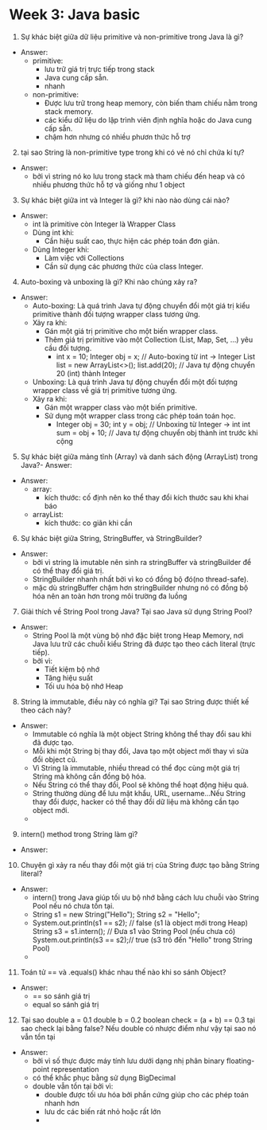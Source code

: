 
# Week 3: Java basic

1. Sự khác biệt giữa dữ liệu primitive và non-primitive trong Java là gì?

- Answer:
  - primitive:
    - lưu trữ giá trị trực tiếp trong stack
    - Java cung cấp sẵn.
    - nhanh 
  - non-primitive:
    - Được lưu trữ trong heap memory, còn biến tham chiếu nằm trong stack memory.
    - các kiểu dữ liệu do lập trình viên định nghĩa hoặc do Java cung cấp sẵn.
    - chậm hơn nhưng có nhiều phươn thức hỗ trợ

2. tại sao String là non-primitive type trong khi có vẻ nó chỉ chứa kí tự?

- Answer:
  - bởi vì string nó ko lưu trong stack mà tham chiếu đến heap và có nhiều phương thức hỗ tợ và giống như 1 object

3. Sự khác biệt giữa int và Integer là gì? khi nào nào dùng cái nào?

- Answer:
  - int là primitive còn Integer là Wrapper Class
  - Dùng int khi:
    - Cần hiệu suất cao, thực hiện các phép toán đơn giản. 
  - Dùng Integer khi:
    - Làm việc với Collections
    - Cần sử dụng các phương thức của class Integer.

4. Auto-boxing và unboxing là gì? Khi nào chúng xảy ra?

- Answer:
  - Auto-boxing: Là quá trình Java tự động chuyển đổi một giá trị kiểu primitive thành đối tượng wrapper class tương ứng.
  - Xảy ra khi:
    - Gán một giá trị primitive cho một biến wrapper class. 
    - Thêm giá trị primitive vào một Collection (List, Map, Set, ...) yêu cầu đối tượng.
      - int x = 10;
        Integer obj = x;  // Auto-boxing từ int -> Integer
        List<Integer> list = new ArrayList<>();
        list.add(20);  // Java tự động chuyển 20 (int) thành Integer
  - Unboxing: Là quá trình Java tự động chuyển đổi một đối tượng wrapper class về giá trị primitive tương ứng.
  - Xảy ra khi:
    - Gán một wrapper class vào một biến primitive. 
    - Sử dụng một wrapper class trong các phép toán toán học.
      - Integer obj = 30;
        int y = obj;  // Unboxing từ Integer -> int
        int sum = obj + 10; // Java tự động chuyển obj thành int trước khi cộng

5. Sự khác biệt giữa mảng tĩnh (Array) và danh sách động (ArrayList) trong Java?- Answer:
- Answer:
  - array:
    - kích thước: cố định nên ko thể thay đổi kích thước sau khi khai báo
  - arrayList: 
    - kích thước: co giãn khi cần

6. Sự khác biệt giữa String, StringBuffer, và StringBuilder?
- Answer:
  - bởi vì string là imutable nên sinh ra stringBuffer và stringBuilder để có thể thay đổi giá trị. 
  - StringBuilder nhanh nhất bởi vì ko có đồng bộ đó(no thread-safe). 
  - mặc dù stringBuffer chậm hơn stringBuilder nhưng nó có đồng bộ hóa nên an toàn hơn trong môi trường đa luồng

7. Giải thích về String Pool trong Java? Tại sao Java sử dụng String Pool?
- Answer:
  - String Pool là một vùng bộ nhớ đặc biệt trong Heap Memory, nơi Java lưu trữ các chuỗi kiểu String đã được tạo theo cách literal (trực tiếp).
  - bởi vì:
    - Tiết kiệm bộ nhớ
    - Tăng hiệu suất
    - Tối ưu hóa bộ nhớ Heap

8. String là immutable, điều này có nghĩa gì? Tại sao String được thiết kế theo cách này?
- Answer:
  - Immutable có nghĩa là một object String không thể thay đổi sau khi đã được tạo.
  - Mỗi khi một String bị thay đổi, Java tạo một object mới thay vì sửa đổi object cũ.
  - Vì String là immutable, nhiều thread có thể đọc cùng một giá trị String mà không cần đồng bộ hóa.
  - Nếu String có thể thay đổi, Pool sẽ không thể hoạt động hiệu quả.
  - String thường dùng để lưu mật khẩu, URL, username...Nếu String thay đổi được, hacker có thể thay đổi dữ liệu mà không cần tạo object mới.
  - 

9. intern() method trong String làm gì?
- Answer:

10. Chuyện gì xảy ra nếu thay đổi một giá trị của String được tạo bằng String literal?
- Answer:
  - intern() trong Java giúp tối ưu bộ nhớ bằng cách lưu chuỗi vào String Pool nếu nó chưa tồn tại.
  - String s1 = new String("Hello");
    String s2 = "Hello";
  - System.out.println(s1 == s2); // false (s1 là object mới trong Heap)
    String s3 = s1.intern(); // Đưa s1 vào String Pool (nếu chưa có)
    System.out.println(s3 == s2);// true (s3 trỏ đến "Hello" trong String Pool)
  - 
    
11. Toán tử == và .equals() khác nhau thế nào khi so sánh Object?
- Answer: 
  - == so sánh giá trị
  - equal so sánh giá trị

12. Tại sao 
double a = 0.1
double b = 0.2
boolean check = (a + b) == 0.3
tại sao check lại bằng false?
Nếu double có nhược điểm như vậy tại sao nó vẫn tồn tại
- Answer: 
  - bởi vì số thực được máy tính lưu dưới dạng nhị phân binary floating-point representation
  - có thể khắc phục bằng sử dụng BigDecimal
  - double vẫn tồn tại bởi vì:
    - double được tối ưu hóa bởi phần cứng giúp cho các phép toán nhanh hơn
    - lưu dc các biến rát nhỏ hoặc rất lớn
    - 
